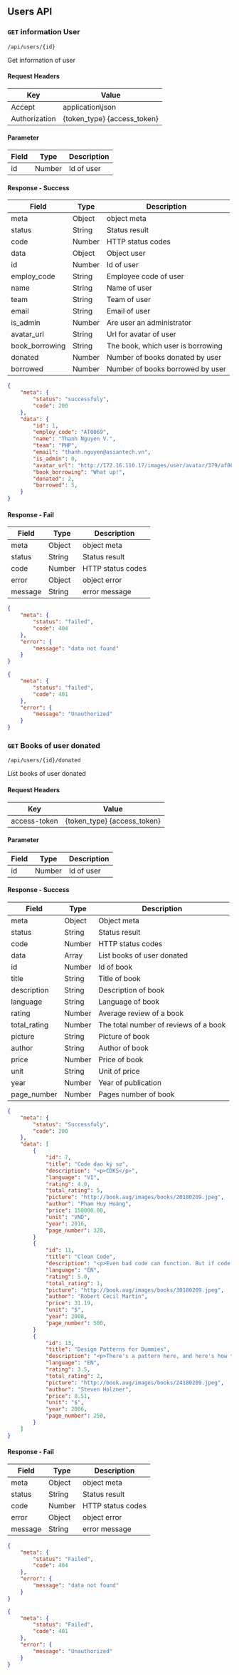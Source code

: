 ## Users API

### `GET` information User
```
/api/users/{id}
```
Get information of user
#### Request Headers
| Key | Value |
|---|---|
|Accept|application\json
|Authorization|{token_type} {access_token}|

#### Parameter
| Field | Type | Description |
|-------|------|-------------|
| id | Number | Id of user |


#### Response - Success
| Field | Type | Description |
|-------|------|-------------|
| meta | Object | object meta |
| status | String | Status result |
| code | Number | HTTP status codes |
| data | Object | Object user |
| id | Number | Id of user |
| employ_code | String | Employee code of user |
| name | String | Name of user |
| team | String | Team of user |
| email | String | Email of user |
| is_admin | Number | Are user an administrator |
| avatar_url | String | Url for avatar of user |
| book_borrowing | String | The book, which user is borrowing |
| donated | Number | Number of books donated by user |
| borrowed | Number | Number of books borrowed by user |

```json
{
    "meta": {
        "status": "successfuly",
        "code": 200
    },
    "data": {
        "id": 1,
        "employ_code": "AT0069",
        "name": "Thanh Nguyen V.",
        "team": "PHP",
        "email": "thanh.nguyen@asiantech.vn",
        "is_admin": 0,
        "avatar_url": "http://172.16.110.17/images/user/avatar/379/af86cf4f12.png",
        "book_borrowing": "What up!",
        "donated": 2,
        "borrowed": 5,
    }
}
```
#### Response - Fail
| Field | Type | Description |
|-------|------|-------------|
| meta | Object | object meta |
| status | String | Status result |
| code | Number | HTTP status codes |
| error | Object | object error |
| message | String |error message |
```json
{
    "meta": {
        "status": "failed",
        "code": 404
    },
    "error": {
        "message": "data not found"
    }
}
```
```json
{
    "meta": {
        "status": "failed",
        "code": 401
    },
    "error": {
        "message": "Unauthorized"
    }
}
```
### `GET` Books of user donated
```
/api/users/{id}/donated
```
List books of user donated
#### Request Headers
| Key | Value |
|---|---|
|access-token|{token_type} {access_token}|

#### Parameter
| Field | Type | Description |
|-------|------|-------------|
| id | Number | Id of user |


#### Response - Success
| Field | Type | Description |
|-------|------|-------------|
| meta | Object | Object meta |
| status | String | Status result |
| code | Number | HTTP status codes |
| data | Array | List books of user donated |
| id | Number | Id of book |
| title | String | Title of book |
| description | String | Description of book |
| language | String | Language of book |
| rating | Number | Average review of a book |
| total_rating | Number | The total number of reviews of a book |
| picture | String | Picture of book |
| author | String | Author of book |
| price | Number | Price of book |
| unit | String | Unit of price |
| year | Number | Year of publication |
| page_number | Number | Pages number of book |

```json
{
    "meta": {
        "status": "Successfuly",
        "code": 200
    },
    "data": [
        {
            "id": 7,
            "title": "Code dạo ký sự",
            "description": "<p>CDKS</p>",
            "language": "VI",
            "rating": 4.0,
            "total_rating": 5,
            "picture": "http://book.aug/images/books/20180209.jpeg",
            "author": "Phạm Huy Hoàng",
            "price": 150000.00,
            "unit": "VND",
            "year": 2016,
            "page_number": 320,
        }
        {
            "id": 11,
            "title": "Clean Code",
            "description": "<p>Even bad code can function. But if code isn't clean, it can bring a development organization to its knees. Every year, countless hours and significant resources are lost because of poorly written code. But it doesn't have to be that way</p>",
            "language": "EN",
            "rating": 5.0,
            "total_rating": 1,
            "picture": "http://book.aug/images/books/30180209.jpeg",
            "author": "Robert Cecil Martin",
            "price": 31.19,
            "unit": "$",
            "year": 2008,
            "page_number": 500,
        }
        {
            "id": 13,
            "title": "Design Patterns for Dummies",
            "description": "<p>There's a pattern here, and here's how to use it! Find out how the 23 leading design patterns can save you time and trouble Ever feel as if you've solved this programming problem before?</p>",
            "language": "EN",
            "rating": 3.5,
            "total_rating": 2,
            "picture": "http://book.aug/images/books/24180209.jpeg",
            "author": "Steven Holzner",
            "price": 8.51,
            "unit": "$",
            "year": 2006,
            "page_number": 250,
        }
    ]
}
```
#### Response - Fail
| Field | Type | Description |
|-------|------|-------------|
| meta | Object | object meta |
| status | String | Status result |
| code | Number | HTTP status codes |
| error | Object | object error |
| message | String |error message |
```json
{
    "meta": {
        "status": "Failed",
        "code": 404
    },
    "error": {
        "message": "data not found"
    }
}
```
```json
{
    "meta": {
        "status": "Failed",
        "code": 401
    },
    "error": {
        "message": "Unauthorized"
    }
}
```
